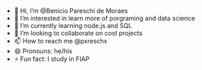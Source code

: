 - 👋 Hi, I’m @Benicio Pareschi de Moraes
- 👀 I’m interested in learn more of porgraming and data science
- 🌱 I’m currently learning node.js and SQL
- 💞️ I’m looking to collaborate on cool projects
- 📫 How to reach me @pxreschx
- 😄 Pronouns: he/his
- ⚡ Fun fact: I study in FIAP

<!---
BenasBenio/BenasBenio is a ✨ special ✨ repository because its `README.md` (this file) appears on your GitHub profile.
You can click the Preview link to take a look at your changes.
--->
